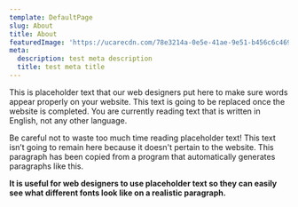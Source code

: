 ```yaml
---
template: DefaultPage
slug: About
title: About
featuredImage: 'https://ucarecdn.com/78e3214a-0e5e-41ae-9e51-b456c6c469d6/'
meta:
  description: test meta description
  title: test meta title
---
```


This is placeholder text that our web designers put here to make sure words appear properly on your website. This text is going to be replaced once the website is completed. You are currently reading text that is written in English, not any other language.

Be careful not to waste too much time reading placeholder text! This text isn’t going to remain here because it doesn't pertain to the website. This paragraph has been copied from a program that automatically generates paragraphs like this.

**It is useful for web designers to use placeholder text so they can easily see what different fonts look like on a realistic paragraph.**
